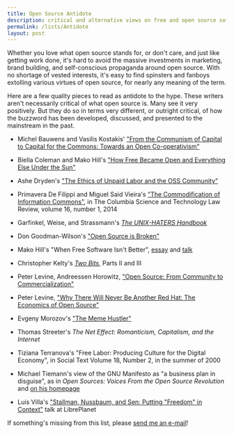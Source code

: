 ```yaml
---
title: Open Source Antidote
description: critical and alternative views on free and open source software
permalink: /lists/Antidote
layout: post
---
```


Whether you love what open source stands for, or don't care, and just like getting work done, it's hard to avoid the massive investments in marketing, brand building, and self-conscious propaganda around open source.  With no shortage of vested interests, it's easy to find spinsters and fanboys extolling various virtues of open source, for nearly any meaning of the term.

Here are a few quality pieces to read as antidote to the hype.  These writers aren't necessarily critical of what open source is.  Many see it very positively.  But they do so in terms very different, or outright critical, of how the buzzword has been developed, discussed, and presented to the mainstream in the past.

- Michel Bauwens and Vasilis Kostakis' ["From the Communism of Capital to Capital for the Commons: Towards an Open Co-operativism"](https://www.triple-c.at/index.php/tripleC/article/view/561)

- Biella Coleman and Mako Hill's ["How Free Became Open and Everything Else Under the Sun"](https://www.journal.media-culture.org.au/0406/02_Coleman-Hill.php)

- Ashe Dryden's ["The Ethics of Unpaid Labor and the OSS Community"](https://www.ashedryden.com/blog/the-ethics-of-unpaid-labor-and-the-oss-community)

- Primavera De Filippi and Miguel Said Vieira's ["The Commodification of Information Commons"](https://journals.library.columbia.edu/index.php/stlr/article/view/3991), in The Columbia Science and Technology Law Review, volume 16, number 1, 2014

- Garfinkel, Weise, and Strassmann's [_The UNIX-HATERS Handbook_](https://homes.cs.washington.edu/~weise/unix-haters.html)

- Don Goodman-Wilson's ["Open Source is Broken"](https://don.goodman-wilson.com/posts/open-source-is-broken/)

- Mako Hill's "When Free Software Isn't Better", [essay](https://mako.cc/writing/hill-when_free_software_isnt_better.html) and [talk](https://www.youtube.com/watch?v=Er1pM9suxvE)

- Christopher Kelty's [_Two Bits_](https://twobits.net), Parts II and III

- Peter Levine, Andreessen Horowitz, ["Open Source: From Community to Commercialization"](https://www.youtube.com/watch?v=c9SJAPxU5bs)

- Peter Levine, ["Why There Will Never Be Another Red Hat: The Economics of Open Source"](https://a16z.com/2014/02/14/why-there-will-never-be-another-redhat-the-economics-of-open-source/)

- Evgeny Morozov's ["The Meme Hustler"](https://thebaffler.com/salvos/the-meme-hustler)

- Thomas Streeter's _The Net Effect: Romanticism, Capitalism, and the Internet_

- Tiziana Terranova's "Free Labor: Producing Culture for the Digital Economy", in Social Text Volume 18, Number 2, in the summer of 2000

- Michael Tiemann's view of the GNU Manifesto as "a business plan in disguise", as in _Open Sources: Voices From the Open Source Revolution_ and [on his homepage](https://people.redhat.com/tiemann/)

- Luis Villa's ["Stallman, Nussbaum, and Sen: Putting "Freedom" in Context"](https://lu.is/blog/2016/03/23/free-as-in-my-libreplanet-2016-talk/) talk at LibrePlanet

If something's missing from this list, please [send me an e-mail](mailto:kyle@kemitchell.com)!
